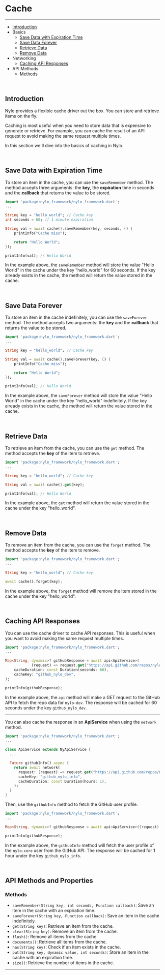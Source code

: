 # Cache

---

<a name="section-1"></a>
- [Introduction](#introduction "Introduction")
- Basics
    - [Save Data with Expiration Time](#save-data-with-expiration-time "Save Data with expiration time")
    - [Save Data Forever](#save-data-forever "Save Data Forever")
    - [Retrieve Data](#retrieve-data "Retrieve Data")
    - [Remove Data](#remove-data "Remove Data")
- Networking
    - [Caching API Responses](#caching-api-responses "Caching API Responses")
- API Methods
    - [Methods](#methods "Methods")

<a name="introduction"></a>
<br>
## Introduction

Nylo provides a flexible cache driver out the box. You can store and retrieve items on the fly.

Caching is most useful when you need to store data that is expensive to generate or retrieve. For example, you can cache the result of an API request to avoid making the same request multiple times.

In this section we'll dive into the basics of caching in Nylo.


<a name="save-data-with-expiration-time"></a>
<br>

## Save Data with Expiration Time

To store an item in the cache, you can use the `saveRemember` method. The method accepts three arguments: the **key**, the **expiration** time in seconds and the **callback** that returns the value to be stored.

```dart
import 'package:nylo_framework/nylo_framework.dart';
...

String key = "hello_world"; // Cache key
int seconds = 60; // 1 minute expiration

String val = await cache().saveRemember(key, seconds, () {
    printInfo("Cache miss");

    return "Hello World";
});

printInfo(val); // Hello World
```

In the example above, the `saveRemember` method will store the value "Hello World" in the cache under the key "hello_world" for 60 seconds. If the key already exists in the cache, the method will return the value stored in the cache.

<a name="save-data-forever"></a>
<br>

## Save Data Forever

To store an item in the cache indefinitely, you can use the `saveForever` method. The method accepts two arguments: the **key** and the **callback** that returns the value to be stored.

```dart
import 'package:nylo_framework/nylo_framework.dart';
...

String key = "hello_world"; // Cache key

String val = await cache().saveForever(key, () {
    printInfo("Cache miss");

    return "Hello World";
});

printInfo(val); // Hello World
```

In the example above, the `saveForever` method will store the value "Hello World" in the cache under the key "hello_world" indefinitely. If the key already exists in the cache, the method will return the value stored in the cache.


<a name="retrieve-data"></a>
<br>

## Retrieve Data

To retrieve an item from the cache, you can use the `get` method. The method accepts the **key** of the item to retrieve.

```dart
import 'package:nylo_framework/nylo_framework.dart';
...

String key = "hello_world"; // Cache key

String val = await cache().get(key);

printInfo(val); // Hello World
```

In the example above, the `get` method will return the value stored in the cache under the key "hello_world".

<a name="remove-data"></a>
<br>

## Remove Data

To remove an item from the cache, you can use the `forget` method. The method accepts the **key** of the item to remove.

```dart
import 'package:nylo_framework/nylo_framework.dart';
...

String key = "hello_world"; // Cache key

await cache().forget(key);
```

In the example above, the `forget` method will remove the item stored in the cache under the key "hello_world".

<a name="caching-api-responses"></a>
<br>

## Caching API Responses

You can use the cache driver to cache API responses. This is useful when you want to avoid making the same request multiple times.

```dart
import 'package:nylo_framework/nylo_framework.dart';
...

Map<String, dynamic>? githubResponse = await api<ApiService>(
            (request) => request.get("https://api.github.com/repos/nylo-core/nylo"),
    cacheDuration: const Duration(seconds: 60),
    cacheKey: "github_nylo_dev",
);

printInfo(githubResponse);
```

In the example above, the `api` method will make a GET request to the GitHub API to fetch the repo data for `nylo-dev`. The response will be cached for 60 seconds under the key `github_nylo_dev`.

---

You can also cache the response in an **ApiService** when using the `network` method.

```dart
import 'package:nylo_framework/nylo_framework.dart';
...

class ApiService extends NyApiService {
  ...

  Future githubInfo() async {
    return await network(
      request: (request) => request.get("https://api.github.com/repos/nylo-core/nylo"),
      cacheKey: "github_nylo_info",
      cacheDuration: const Duration(hours: 1),
    );
  }
}
```

Then, use the `githubInfo` method to fetch the GitHub user profile.

```dart
import 'package:nylo_framework/nylo_framework.dart';
...

Map<String, dynamic>? githubResponse = await api<ApiService>((request) => request.githubInfo());

printInfo(githubResponse);
```

In the example above, the `githubInfo` method will fetch the user profile of the `nylo-core` user from the GitHub API. The response will be cached for 1 hour under the key `github_nylo_info`.

<a name="methods"></a>
<br>

## API Methods and Properties

### Methods

- `saveRemember(String key, int seconds, Function callback)`: Save an item in the cache with an expiration time.
- `saveForever(String key, Function callback)`: Save an item in the cache indefinitely.
- `get(String key)`: Retrieve an item from the cache.
- `clear(String key)`: Remove an item from the cache.
- `flush()`: Remove all items from the cache.
- `documents()`: Retrieve all items from the cache.
- `has(String key)`: Check if an item exists in the cache.
- `put(String key, dynamic value, int seconds)`: Store an item in the cache with an expiration time.
- `size()`: Retrieve the number of items in the cache.

---
